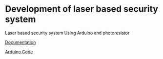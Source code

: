 # Development of laser based security system 

Laser based security system  Using Arduino and photoresistor

[Documentation](/doc/SS%20SYSTEM.pdf)

[Arduino Code ](/code/Laser-security-system-arduino.ino)
